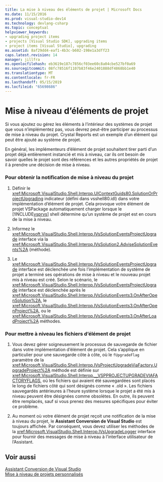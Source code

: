 ```yaml
---
title: La mise à niveau des éléments de projet | Microsoft Docs
ms.date: 11/15/2016
ms.prod: visual-studio-dev14
ms.technology: devlang-csharp
ms.topic: conceptual
helpviewer_keywords:
- upgrading project items
- projects [Visual Studio SDK], upgrading items
- project items [Visual Studio], upgrading
ms.assetid: 8af29dd4-eaf1-4b3c-b602-198e1a3dff23
caps.latest.revision: 14
manager: jillfra
ms.openlocfilehash: eb3619e187c7856cf03ee60c8a04cbe527bf0a69
ms.sourcegitcommit: 08fc78516f1107b83f46e2401888df4868bb1e40
ms.translationtype: MT
ms.contentlocale: fr-FR
ms.lasthandoff: 05/15/2019
ms.locfileid: "65698686"
---
```

# <a name="upgrading-project-items"></a>Mise à niveau d’éléments de projet
Si vous ajoutez ou gérez les éléments à l’intérieur des systèmes de projet que vous n’implémentez pas, vous devrez peut-être participer au processus de mise à niveau du projet. Crystal Reports est un exemple d’un élément qui peut être ajouté au système de projet.  
  
 En général, les implémenteurs d’élément de projet souhaitent tirer parti d’un projet déjà entièrement instancié et mis à niveau, car ils ont besoin de savoir quelles le projet sont des références et les autres propriétés de projet il à prendre une décision de mise à niveau.  
  
### <a name="to-get-the-project-upgrade-notification"></a>Pour obtenir la notification de mise à niveau du projet  
  
1. Définir le <xref:Microsoft.VisualStudio.Shell.Interop.UIContextGuids80.SolutionOrProjectUpgrading> indicateur (défini dans vsshell80.idl) dans votre implémentation d’élément de projet. Cela provoque votre élément de projet VSPackage automatiquement charger lorsque le [!INCLUDE[vsprvs](../includes/vsprvs-md.md)] shell détermine qu’un système de projet est en cours de la mise à niveau.  
  
2. Informez le <xref:Microsoft.VisualStudio.Shell.Interop.IVsSolutionEventsProjectUpgrade> interface via la <xref:Microsoft.VisualStudio.Shell.Interop.IVsSolution2.AdviseSolutionEvents%2A> (méthode).  
  
3. Le <xref:Microsoft.VisualStudio.Shell.Interop.IVsSolutionEventsProjectUpgrade> interface est déclenchée une fois l’implémentation de système de projet a terminé ses opérations de mise à niveau et le nouveau projet mis à niveau est créé. Selon le scénario, le <xref:Microsoft.VisualStudio.Shell.Interop.IVsSolutionEventsProjectUpgrade> interface est déclenchée après le <xref:Microsoft.VisualStudio.Shell.Interop.IVsSolutionEvents3.OnAfterOpenSolution%2A>, le <xref:Microsoft.VisualStudio.Shell.Interop.IVsSolutionEvents3.OnAfterOpenProject%2A>, ou le <xref:Microsoft.VisualStudio.Shell.Interop.IVsSolutionEvents3.OnAfterLoadProject%2A> méthodes.  
  
### <a name="to-upgrade-the-project-item-files"></a>Pour mettre à niveau les fichiers d’élément de projet  
  
1. Vous devez gérer soigneusement le processus de sauvegarde de fichier dans votre implémentation d’élément de projet. Cela s’applique en particulier pour une sauvegarde côte à côte, où le `fUpgradeFlag` paramètre de la <xref:Microsoft.VisualStudio.Shell.Interop.IVsProjectUpgradeViaFactory.UpgradeProject%2A> méthode est définie sur <xref:Microsoft.VisualStudio.Shell.Interop.__VSPPROJECTUPGRADEVIAFACTORYFLAGS>, où les fichiers qui avaient été sauvegardées sont placés le long de fichiers côté qui sont désignés comme « .old ». Les fichiers sauvegardés antérieures à l’heure système lorsque le projet a été mis à niveau peuvent être désignées comme obsolètes. En outre, ils peuvent être remplacés, sauf si vous prenez des mesures spécifiques pour éviter ce problème.  
  
2. Au moment où votre élément de projet reçoit une notification de la mise à niveau du projet, le **Assistant Conversion de Visual Studio** est toujours affichée. Par conséquent, vous devez utiliser les méthodes de la <xref:Microsoft.VisualStudio.Shell.Interop.IVsUpgradeLogger> interface pour fournir des messages de mise à niveau à l’interface utilisateur de l’Assistant.  
  
## <a name="see-also"></a>Voir aussi  
 [Assistant Conversion de Visual Studio](https://msdn.microsoft.com/4acfd30e-c192-4184-a86f-2da5e4c3d83c)   
 [Mise à niveau de projets personnalisés](../misc/upgrading-custom-projects.md)